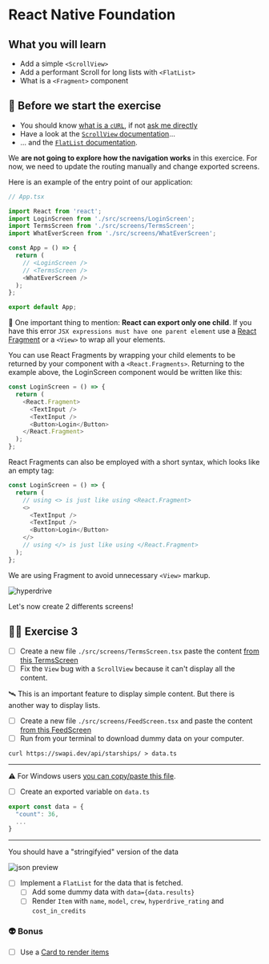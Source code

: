 # React Native Foundation

## What you will learn

- Add a simple `<ScrollView>`
- Add a performant Scroll for long lists with `<FlatList>`
- What is a `<Fragment>` component

## 👾 Before we start the exercise

- You should know [what is a `cURL`](https://en.wikipedia.org/wiki/CURL), if not [ask me directly](https://twitter.com/flexbox_)
- Have a look at the [`ScrollView` documentation](https://reactnative.dev/docs/scrollview)…
- … and the [`FlatList` documentation](https://reactnative.dev/docs/flatlist).

We **are not going to explore how the navigation works** in this exercice. For now, we need to update the routing manually and change exported screens.

Here is an example of the entry point of our application:

```javascript
// App.tsx

import React from 'react';
import LoginScreen from './src/screens/LoginScreen';
import TermsScreen from './src/screens/TermsScreen';
import WhatEverScreen from './src/screens/WhatEverScreen';

const App = () => {
  return (
    // <LoginScreen />
    // <TermsScreen />
    <WhatEverScreen />
  );
};

export default App;
```

🔭 One important thing to mention: **React can export only one child**. If you have this error `JSX expressions must have one parent element` use a [React Fragment](https://reactjs.org/docs/fragments.html) or a `<View>` to wrap all your elements.

You can use React Fragments by wrapping your child elements to be returned by your component with a `<React.Fragments>`. Returning to the example above, the LoginScreen component would be written like this:

```javascript
const LoginScreen = () => {
  return (
    <React.Fragment>
      <TextInput />
      <TextInput />
      <Button>Login</Button>
    </React.Fragment>
  );
};
```

React Fragments can also be employed with a short syntax, which looks like an empty tag:

```javascript
const LoginScreen = () => {
  return (
    // using <> is just like using <React.Fragment>
    <>
      <TextInput />
      <TextInput />
      <Button>Login</Button>
    </>
    // using </> is just like using </React.Fragment>
  );
};
```

We are using Fragment to avoid unnecessary `<View>` markup.

![hyperdrive](https://media.giphy.com/media/HjeIqm3MxURFK/giphy.gif)

Let's now create 2 differents screens!

## 👨‍🚀 Exercise 3

- [ ] Create a new file `./src/screens/TermsScreen.tsx` paste the content [from this TermsScreen](https://raw.githubusercontent.com/flexbox/react-native-workshop/main/hackathon/spacecraft/src/screens/exercice/TermsScreen.tsx)
- [ ] Fix the `View` bug with a `ScrollView` because it can't display all the content.

🛰 This is an important feature to display simple content. But there is another way to display lists.

- [ ] Create a new file `./src/screens/FeedScreen.tsx` and paste the content [from this FeedScreen](https://raw.githubusercontent.com/flexbox/react-native-workshop/main/hackathon/spacecraft/src/screens/exercice/FeedScreen.tsx)
- [ ] Run from your terminal to download dummy data on your computer.

```console
curl https://swapi.dev/api/starships/ > data.ts
```

---

⚠️ For Windows users [you can copy/paste this file](https://raw.githubusercontent.com/flexbox/react-native-workshop/main/hackathon/spacecraft/api/data.ts).

- [ ] Create an exported variable on `data.ts`

```javascript
export const data = {
  "count": 36,
  ...
}
```

---

You should have a "stringifyied" version of the data

![json preview](https://raw.githubusercontent.com/flexbox/react-native-workshop/main/challenges/react-native-foundation/json-version.png)

- [ ] Implement a `FlatList` for the data that is fetched.
  - [ ] Add some dummy data with `data={data.results}`
  - [ ] Render `Item` with `name`, `model`, `crew`, `hyperdrive_rating` and `cost_in_credits`

### 👽 Bonus

- [ ] Use a [Card to render items](https://callstack.github.io/react-native-paper/card.html)
